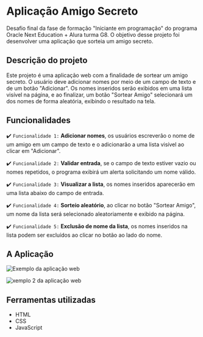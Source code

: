 # Aplicação Amigo Secreto

Desafio final da fase de formação "Iniciante em programação" do programa Oracle Next Education + Alura turma G8. O objetivo desse projeto foi desenvolver uma aplicação que sorteia um amigo secreto. 

## Descrição do projeto 

Este projeto é uma aplicação web com a finalidade de sortear um amigo secreto. O usuário deve adicionar nomes por meio de um campo de texto e de um botão "Adicionar". Os nomes inseridos serão exibidos em uma lista visível na página, e ao finalizar, um botão "Sortear Amigo" selecionará um dos nomes de forma aleatória, exibindo o resultado na tela. 


## Funcionalidades 

:heavy_check_mark: `Funcionalidade 1:` **Adicionar nomes**, os usuários escreverão o nome de um amigo em um campo de texto e o adicionarão a uma lista visível ao clicar em "Adicionar". 

:heavy_check_mark: `Funcionalidade 2:` **Validar entrada**, se o campo de texto estiver vazio ou nomes repetidos, o programa exibirá um alerta solicitando um nome válido.  

:heavy_check_mark: `Funcionalidade 3:` **Visualizar a lista**, os nomes inseridos aparecerão em uma lista abaixo do campo de entrada. 

:heavy_check_mark: `Funcionalidade 4:` **Sorteio aleatório**, ao clicar no botão "Sortear Amigo", um nome da lista será selecionado aleatoriamente e exibido na página. 

:heavy_check_mark: `Funcionalidade 5:` **Exclusão de nome da lista**, os nomes inseridos na lista podem ser excluídos ao clicar no botão ao lado do nome. 

## A Aplicação 

![Exemplo da aplicação web](imagens/aplicacaoEx1.gif)  

![xemplo 2 da aplicação web](imagens/aplicacaoEx2.gif)

## Ferramentas utilizadas 

- HTML
- CSS
- JavaScript

